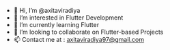 - 👋 Hi, I’m @axitaviradiya
- 👀 I’m interested in Flutter Development
- 🌱 I’m currently learning Flutter
- 💞️ I’m looking to collaborate on Flutter-based Projects
- 📫 Contact me at : axitaviradiya97@gmail.com

<!---
axitaviradiya/axitaviradiya is a ✨ special ✨ repository because its `README.md` (this file) appears on your GitHub profile.
You can click the Preview link to take a look at your changes.
--->
